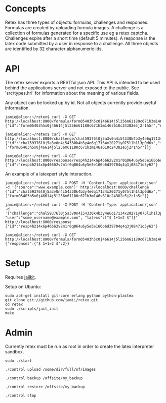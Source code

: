 # Concepts

Retex has three types of objects: formulas, challenges and responses. Formulas are created by uploading formula images. A challenge is a collection of formulas generated for a specific use eg a retex captcha. Challenges expire after a short time (default 5 minutes). A response is the latex code submitted by a user in response to a challenge. All three objects are identified by 32 character alphanumeric ids.

# API

The retex server exports a RESTful json API. This API is intended to be used behind the applications server and not exposed to the public. See 'src/types.hrl' for information about the meaning of various fields.

Any object can be looked up by id. Not all objects currently provide useful information.

    jamie@alien:~/retex$ curl -X GET http://localhost:8000/formula/form05403h5x0j46614j5l256m61180c671h3m146s610c24382e5j2r1h5r
    {"id":"form05403h5x0j46614j5l256m61180c671h3m146s610c24382e5j2r1h5r","url":"image/form05403h5x0j46614j5l256m61180c671h3m146s610c24382e5j2r1h5r.png","latex":null}

    jamie@alien:~/retex$ curl -X GET http://localhost:8000/challenge/chal59376l0j5a3v0n4i54330k4b3y4e6q17134x20271y075l1h1l3p0d6x
    {"id":"chal59376l0j5a3v0n4i54330k4b3y4e6q17134x20271y075l1h1l3p0d6x","formulas":["form05403h5x0j46614j5l256m61180c671h3m146s610c24382e5j2r1h5r"]}j

    jamie@alien:~/retex$ curl -X GET http://localhost:8000/response/resp4h214x6p46662v2m1r0q064u6y5e5e166o6d39704q4q3j08471o5y62
    {"id":"resp4h214x6p46662v2m1r0q064u6y5e5e166o6d39704q4q3j08471o5y62"}

An example of a latexpert style interaction.

    jamie@alien:~/retex$ curl -X POST -H 'Content-Type: application/json' -d '{"source":"www.example.com"}' http://localhost:8000/challenge
    {"id":"chal59376l0j5a3v0n4i54330k4b3y4e6q17134x20271y075l1h1l3p0d6x","formulas":["form05403h5x0j46614j5l256m61180c671h3m146s610c24382e5j2r1h5r"]}

    jamie@alien:~/retex$ curl -X POST -H 'Content-Type: application/json' -d '{"challenge":"chal59376l0j5a3v0n4i54330k4b3y4e6q17134x20271y075l1h1l3p0d6x", "user":"some_username@example.com", "latexs":["$ 1+1=2 $"]}' http://localhost:8000/response
    {"id":"resp4h214x6p46662v2m1r0q064u6y5e5e166o6d39704q4q3j08471o5y62"}
    
    jamie@alien:~/retex$ curl -X GET http://localhost:8000/formula/form05403h5x0j46614j5l256m61180c671h3m146s610c24382e5j2r1h5r/stats
    {"responses":{"$ 1+1=2 $":2}}

# Setup

Requires [jailkit](http://olivier.sessink.nl/jailkit/).

Setup on Ubuntu:

    sudo apt-get install git-core erlang python python-plastex
    git clone git://github.com/jamii/retex.git
    cd retex
    sudo ./scripts/jail_init
    make

# Admin

Currently retex must be run as root in order to create the latex interpreter sandbox.

    sudo ./start 

    ./control upload /some/dir/full/of/images

    ./control backup /offsite/my_backup

    ./control restore /offsite/my_backup

    ./control stop